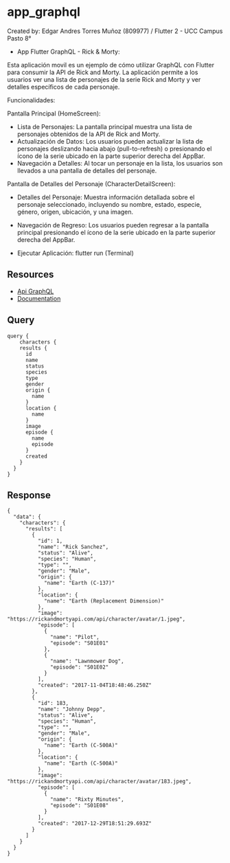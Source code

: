 # app_graphql
Created by: Edgar Andres Torres Muñoz (809977) / Flutter 2 - UCC Campus Pasto 8°

- App Flutter GraphQL - Rick & Morty:

Esta aplicación movil es un ejemplo de cómo utilizar GraphQL con Flutter para consumir la API de Rick and Morty. 
La aplicación permite a los usuarios ver una lista de personajes de la serie Rick and Morty y ver detalles específicos de cada personaje.

Funcionalidades:

Pantalla Principal (HomeScreen):
- Lista de Personajes: La pantalla principal muestra una lista de personajes obtenidos de la API de Rick and Morty.
- Actualización de Datos: Los usuarios pueden actualizar la lista de personajes deslizando hacia abajo (pull-to-refresh) o presionando el ícono de la serie ubicado en la parte superior derecha del AppBar.
- Navegación a Detalles: Al tocar un personaje en la lista, los usuarios son llevados a una pantalla de detalles del personaje.

Pantalla de Detalles del Personaje (CharacterDetailScreen):
- Detalles del Personaje: Muestra información detallada sobre el personaje seleccionado, incluyendo su nombre, estado, especie, género, origen, ubicación, y una imagen.
- Navegación de Regreso: Los usuarios pueden regresar a la pantalla principal presionando el ícono de la serie ubicado en la parte superior derecha del AppBar.

- Ejecutar Aplicación: flutter run (Terminal)

## Resources

- [Api GraphQL](https://rickandmortyapi.com/graphql)
- [Documentation](https://rickandmortyapi.com/documentation)

## Query

```
query {
	characters {
    results {
      id
      name
      status
      species
      type
      gender
      origin {
        name
      }
      location {
        name
      }
      image
      episode {
        name
        episode
      }
      created
    }
  }
}
```

## Response

```
{
  "data": {
    "characters": {
      "results": [
        {
          "id": 1,
          "name": "Rick Sanchez",
          "status": "Alive",
          "species": "Human",
          "type": "",
          "gender": "Male",
          "origin": {
            "name": "Earth (C-137)"
          },
          "location": {
            "name": "Earth (Replacement Dimension)"
          },
          "image": "https://rickandmortyapi.com/api/character/avatar/1.jpeg",
          "episode": [
            {
              "name": "Pilot",
              "episode": "S01E01"
            },
            {
              "name": "Lawnmower Dog",
              "episode": "S01E02"
            }
          ],
          "created": "2017-11-04T18:48:46.250Z"
        },
        {
          "id": 183,
          "name": "Johnny Depp",
          "status": "Alive",
          "species": "Human",
          "type": "",
          "gender": "Male",
          "origin": {
            "name": "Earth (C-500A)"
          },
          "location": {
            "name": "Earth (C-500A)"
          },
          "image": "https://rickandmortyapi.com/api/character/avatar/183.jpeg",
          "episode": [
            {
              "name": "Rixty Minutes",
              "episode": "S01E08"
            }
          ],
          "created": "2017-12-29T18:51:29.693Z"
        }
      ]
    }
  }
}
```
